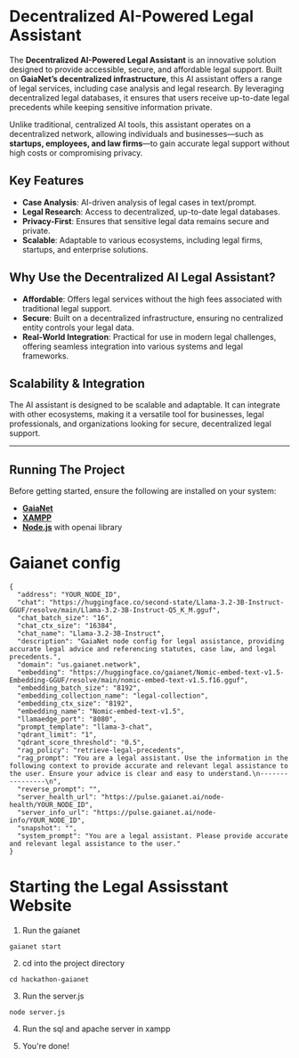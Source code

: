 # Decentralized AI-Powered Legal Assistant

The **Decentralized AI-Powered Legal Assistant** is an innovative solution designed to provide accessible, secure, and affordable legal support. Built on **GaiaNet’s decentralized infrastructure**, this AI assistant offers a range of legal services, including case analysis and legal research. By leveraging decentralized legal databases, it ensures that users receive up-to-date legal precedents while keeping sensitive information private.

Unlike traditional, centralized AI tools, this assistant operates on a decentralized network, allowing individuals and businesses—such as **startups, employees, and law firms**—to gain accurate legal support without high costs or compromising privacy.

## Key Features

- **Case Analysis**: AI-driven analysis of legal cases in text/prompt.
- **Legal Research**: Access to decentralized, up-to-date legal databases.
- **Privacy-First**: Ensures that sensitive legal data remains secure and private.
- **Scalable**: Adaptable to various ecosystems, including legal firms, startups, and enterprise solutions.

## Why Use the Decentralized AI Legal Assistant?

- **Affordable**: Offers legal services without the high fees associated with traditional legal support.
- **Secure**: Built on a decentralized infrastructure, ensuring no centralized entity controls your legal data.
- **Real-World Integration**: Practical for use in modern legal challenges, offering seamless integration into various systems and legal frameworks.

## Scalability & Integration

The AI assistant is designed to be scalable and adaptable. It can integrate with other ecosystems, making it a versatile tool for businesses, legal professionals, and organizations looking for secure, decentralized legal support.

---
## Running The Project

Before getting started, ensure the following are installed on your system:

- **[GaiaNet](https://docs.gaianet.ai/node-guide/quick-start)**
- **[XAMPP](https://www.apachefriends.org/download.html)**
- **[Node.js](https://nodejs.org/en)** with openai library

# Gaianet config 

```
{
  "address": "YOUR_NODE_ID",
  "chat": "https://huggingface.co/second-state/Llama-3.2-3B-Instruct-GGUF/resolve/main/Llama-3.2-3B-Instruct-Q5_K_M.gguf",
  "chat_batch_size": "16",
  "chat_ctx_size": "16384",
  "chat_name": "Llama-3.2-3B-Instruct",
  "description": "GaiaNet node config for legal assistance, providing accurate legal advice and referencing statutes, case law, and legal precedents.",
  "domain": "us.gaianet.network",
  "embedding": "https://huggingface.co/gaianet/Nomic-embed-text-v1.5-Embedding-GGUF/resolve/main/nomic-embed-text-v1.5.f16.gguf",
  "embedding_batch_size": "8192",
  "embedding_collection_name": "legal-collection",
  "embedding_ctx_size": "8192",
  "embedding_name": "Nomic-embed-text-v1.5",
  "llamaedge_port": "8080",
  "prompt_template": "llama-3-chat",
  "qdrant_limit": "1",
  "qdrant_score_threshold": "0.5",
  "rag_policy": "retrieve-legal-precedents",
  "rag_prompt": "You are a legal assistant. Use the information in the following context to provide accurate and relevant legal assistance to the user. Ensure your advice is clear and easy to understand.\n----------------\n",
  "reverse_prompt": "",
  "server_health_url": "https://pulse.gaianet.ai/node-health/YOUR_NODE_ID",
  "server_info_url": "https://pulse.gaianet.ai/node-info/YOUR_NODE_ID",
  "snapshot": "",
  "system_prompt": "You are a legal assistant. Please provide accurate and relevant legal assistance to the user."
}
```

# Starting the Legal Assisstant Website

1. Run the gaianet 
```
gaianet start
```

2. cd into the project directory
```
cd hackathon-gaianet
```
3. Run the server.js

```
node server.js
```

4. Run the sql and apache server in xampp

5. You're done!



